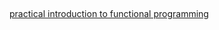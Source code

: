 
## 
[practical introduction to functional programming](https://maryrosecook.com/blog/post/a-practical-introduction-to-functional-programming)
